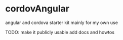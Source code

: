 # cordovAngular
angular and cordova starter kit mainly for my own use

TODO:
make it publicly usable
add docs and howtos
